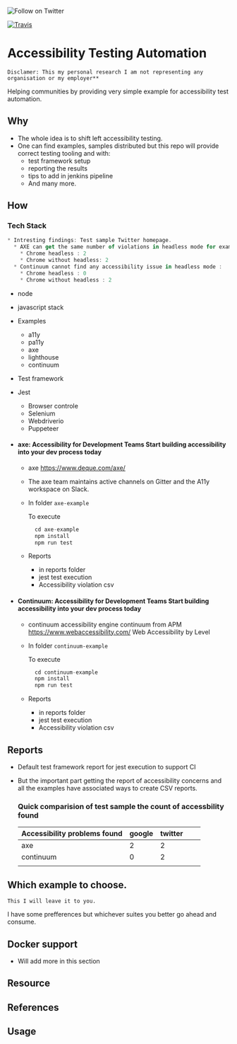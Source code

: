 
<p>
  <a href="https://twitter.com/intent/follow?screen_name=vishalm84"><img align="left" src="https://img.shields.io/twitter/follow/vishalm84.svg?style=social&label=Follow%20@vishalm84" alt="Follow on Twitter"></a>
<br />
</p>

[![Travis](https://travis-ci.org/vishalm/accessibility_automation.svg)](https://travis-ci.org/vishalm/accessibility_automation)

# Accessibility Testing Automation
`Disclamer:
This my personal research I am not representing any organisation or my employer**`

Helping communities by providing very simple example for accessibility test automation.

## Why

* The whole idea is to shift left accessibility testing.
* One can find examples, samples distributed but this repo will provide correct testing tooling and with: 
  * test framework setup
  * reporting the results
  * tips to add in jenkins pipeline
  * And many more.

## How
  
### Tech Stack
```js
* Intresting findings: Test sample Twitter homepage.
  * AXE can get the same number of violations in headless mode for example
    * Chrome headless : 2
    * Chrome without headless: 2
  * Continuum cannot find any accessibility issue in headless mode : 
    * Chrome headless : 0
    * Chrome without headless : 2
``` 
* node
* javascript stack
* Examples
  * a11y
  * pa11y
  * axe
  * lighthouse
  * continuum
* Test framework
* Jest
  * Browser controle
  * Selenium
  * Webdriverio
  * Puppeteer

* #### axe: Accessibility for Development Teams Start building accessibility into your dev process today
  
  * axe <https://www.deque.com/axe/>
  * The axe team maintains active channels on Gitter and the A11y workspace on Slack.
  * In folder `axe-example`
  
    To execute
    ```js
      cd axe-example
      npm install
      npm run test
    ```
  * Reports
    * in reports folder
    * jest test execution
    * Accessibility violation csv

* #### Continuum: Accessibility for Development Teams Start building accessibility into your dev process today
  
  * continuum accessibility engine continuum from APM https://www.webaccessibility.com/ Web Accessibility by Level 
  * In folder `continuum-example`
  
    To execute
    ```js
      cd continuum-example
      npm install
      npm run test
    ```
  * Reports
    * in reports folder
    * jest test execution
    * Accessibility violation csv


## Reports

* Default test framework report for jest execution to support CI
* But the important part getting the report of accessibility concerns and all the examples have associated ways to create       CSV reports.

  ### Quick comparision of test sample the count of accessbility found
  |  Accessibility problems found 	| google  	|  twitter 	|   	|   	|
  |---	|---	|---	|---	|---	|
  |  axe 	|  2 	|   2	|   	|   	|
  |  continuum 	|  0 	|  2	|   	|   	|
  |   	|   	|   	|   	|   	|

## Which example to choose.

`This I will leave it to you.`

I have some prefferences but whichever suites you better go ahead and consume.

## Docker support

* Will add more in this section

## Resource

## References

## Usage
